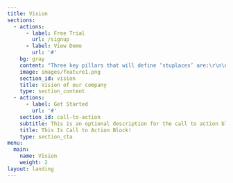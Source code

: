 ```yaml
---
title: Vision
sections:
  - actions:
      - label: Free Trial
        url: /signup
      - label: View Demo
        url: '#'
    bg: gray
    content: "Three key pillars that will define ‘stuplaces’ are:\r\n\n•\tSimplify: The goal of stuplaces is to simplify the end-to-end process of finding an accommodation. It will help students search available properties, view photos/videos, complete paperwork, and pay via the online platform. Landlords will also be able to list their homes online and complete the property verification process.\r\n\n•\tConnect: The platform, stuplaces, will help bridge the gap between students and landlords and provide an efficient way to connect with each other. This way, parties involved will have the opportunity to ask and answer any questions with just few clicks. \r\n\n•\tService: In addition to listing/searching properties and connecting students and landlords, the platform will offer various services that students can avail. Here are the key features or services that will be available:\r\n\no\tLease agreement – Students will be able to fill in details and sign lease agreement online.\r\n\no\tPayment – Once an agreement has been confirmed, students will be able to complete transactions (security deposit, monthly rent etc.) via the platform.\r\n\no\t Pick-up – stuplaces will provide an airport pick-up service that students can opt-in and reach their required destination without any problem.\r\n\no\tSettlement – Students will also be able to use the settlement services in which they will get any necessary articles such as food, grocery, etc. required to live for the initial seven days."
    image: images/feature1.png
    section_id: vision
    title: Vision of our company
    type: section_content
  - actions:
      - label: Get Started
        url: '#'
    section_id: call-to-action
    subtitle: This is an optional description for the call to action block.
    title: This Is Call to Action Block!
    type: section_cta
menu:
  main:
    name: Vision
    weight: 2
layout: landing
---
```


